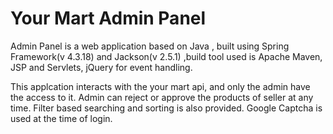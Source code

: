 # Your Mart Admin Panel

Admin Panel is a web application based on Java , built using Spring Framework(v 4.3.18) and Jackson(v 2.5.1) ,build tool used is Apache Maven, JSP and Servlets, jQuery for event handling.

This applcation interacts with the your mart api, and only the admin have the access to it. Admin can reject or approve the products of seller at any time.
Filter based searching and sorting is also provided. Google Captcha is used at the time of login.

